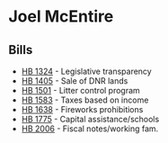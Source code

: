 # Joel McEntire
## Bills
* [HB 1324](bill/2021-22/hb/1324/) - Legislative transparency
* [HB 1405](bill/2021-22/hb/1405/) - Sale of DNR lands
* [HB 1501](bill/2021-22/hb/1501/) - Litter control program
* [HB 1583](bill/2021-22/hb/1583/) - Taxes based on income
* [HB 1638](bill/2021-22/hb/1638/) - Fireworks prohibitions
* [HB 1775](bill/2021-22/hb/1775/) - Capital assistance/schools
* [HB 2006](bill/2021-22/hb/2006/) - Fiscal notes/working fam.

